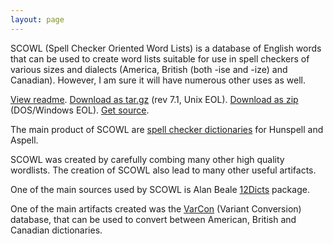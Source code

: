 ```yaml
---
layout: page
---
```


SCOWL (Spell Checker Oriented Word Lists) is a database of English
words that can be used to create word lists suitable for use in spell
checkers of various sizes and dialects (America, British (both -ise
and -ize) and Canadian).  However, I am sure it will have numerous
other uses as well.

[View readme](/scowl-readme).
[Download as tar.gz](http://downloads.sourceforge.net/wordlist/scowl-7.1.tar.gz) (rev 7.1, Unix EOL).
[Download as zip](http://downloads.sourceforge.net/wordlist/scowl-7.1.zip) (DOS/Windows EOL).
[Get source](http://github.com/kevina/wordlist).

The main product of SCOWL are [spell checker dictionaries](dicts) for
Hunspell and Aspell.

SCOWL was created by carefully combing many other high quality
wordlists.  The creation of SCOWL also lead to many other useful
artifacts.

One of the main sources used by SCOWL is Alan Beale [12Dicts](12dicts)
package.

One of the main artifacts created was the [VarCon](varcon) (Variant
Conversion) database, that can be used to convert between American,
British and Canadian dictionaries.





